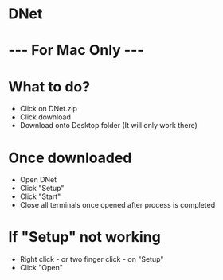 # DNet
# --- For Mac Only ---
# What to do?
- Click on DNet.zip
- Click download
- Download onto Desktop folder (It will only work there)

# Once downloaded
- Open DNet
- Click "Setup"
- Click "Start"
- Close all terminals once opened after process is completed

# If "Setup" not working
- Right click - or two finger click - on "Setup"
- Click "Open"
